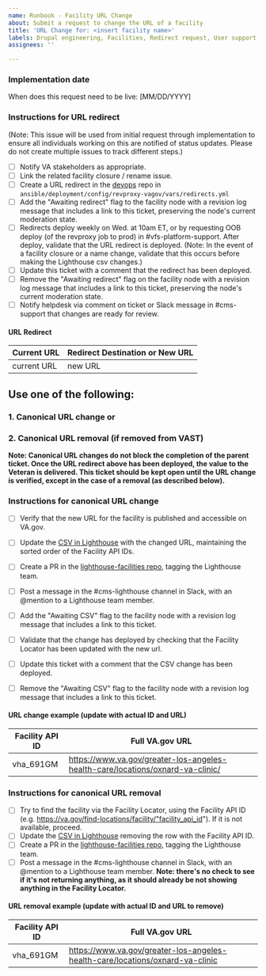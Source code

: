```yaml
---
name: Runbook - Facility URL Change
about: Submit a request to change the URL of a facility
title: 'URL Change for: <insert facility name>'
labels: Drupal engineering, Facilities, Redirect request, User support, VA.gov frontend
assignees: ''

---
```


### Implementation date
When does this request need to be live:
[MM/DD/YYYY]

### Instructions for URL redirect
(Note: This issue will be used from initial request through implementation to ensure all individuals working on this are notified of status updates.  Please do not create multiple issues to track different steps.)
- [ ] Notify VA stakeholders as appropriate.
- [ ] Link the related facility closure / rename issue.
- [ ] Create a URL redirect in the [devops](https://github.com/department-of-veterans-affairs/devops) repo in `ansible/deployment/config/revproxy-vagov/vars/redirects.yml`
- [ ] Add the "Awaiting redirect" flag to the facility node with a revision log message that includes a link to this ticket, preserving the node's current moderation state.
- [ ] Redirects deploy weekly on Wed. at 10am ET, or by requesting OOB deploy (of the revproxy job to prod) in #vfs-platform-support. After deploy, validate that the URL redirect is deployed. (Note: In the event of a facility closure or a name change,  validate that this occurs before making the Lighthouse csv changes.)
- [ ] Update this ticket with a comment that the redirect has been deployed.
- [ ] Remove the "Awaiting redirect" flag on the facility node with a revision log message that includes a link to this ticket, preserving the node's current moderation state.
- [ ]  Notify helpdesk via comment on ticket or Slack message in #cms-support that changes are ready for review.

#### URL Redirect
| Current URL  |  Redirect Destination or New URL |
| ---  |  --- |
| current URL | new URL |

## Use one of the following:
### 1. Canonical URL change or
### 2. Canonical URL removal (if removed from VAST)
**Note: Canonical URL changes do not block the completion of the parent ticket. Once the URL redirect above has been deployed, the value to the Veteran is delivered. This ticket should be kept open until the URL change is verified, except in the case of a removal (as described below).**

### Instructions for canonical URL change
- [ ] Verify that the new URL for the facility is published and accessible on VA.gov.
- [ ] Update the [CSV in Lighthouse](https://github.com/department-of-veterans-affairs/lighthouse-facilities/blob/master/facilities/src/main/resources/websites.csv) with the changed URL, maintaining the sorted order of the Facility API IDs.
- [ ] Create a PR in the [lighthouse-facilities repo](https://github.com/department-of-veterans-affairs/lighthouse-facilities), tagging the Lighthouse team.
- [ ] Post a message in the #cms-lighthouse channel in Slack, with an @mention to a Lighthouse team member.
- [ ] Add the "Awaiting CSV" flag to the facility node with a revision log message that includes a link to this ticket.
- [ ] Validate that the change has deployed by checking that the Facility Locator has been updated with the new url.
- [ ] Update this ticket with a comment that the CSV change has been deployed.
- [ ] Remove the "Awaiting CSV" flag to the facility node with a revision log message that includes a link to this ticket.



#### URL change example (update with actual ID and URL)
| Facility API ID  |  Full VA.gov URL |
| ---  |  --- |
| vha_691GM | https://www.va.gov/greater-los-angeles-health-care/locations/oxnard-va-clinic/ |

### Instructions for canonical URL removal
- [ ] Try to find the facility via the Facility Locator, using the Facility API ID (e.g. https://va.gov/find-locations/facility/"facility_api_id"). If it is not available, proceed.
- [ ] Update the [CSV in Lighthouse](https://github.com/department-of-veterans-affairs/lighthouse-facilities/blob/master/facilities/src/main/resources/websites.csv) removing the row with the Facility API ID.
- [ ] Create a PR in the [lighthouse-facilities repo](https://github.com/department-of-veterans-affairs/lighthouse-facilities), tagging the Lighthouse team.
- [ ] Post a message in the #cms-lighthouse channel in Slack, with an @mention to a Lighthouse team member.
**Note: there's no check to see if it's not returning anything, as it should already be not showing anything in the Facility Locator.**

#### URL removal example (update with actual ID and URL to remove)
| Facility API ID  |  Full VA.gov URL |
| ---  |  --- |
| vha_691GM | https://www.va.gov/greater-los-angeles-health-care/locations/oxnard-va-clinic |
